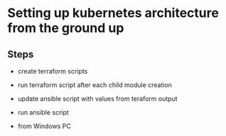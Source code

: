 # Setting up kubernetes architecture from the ground up

## Steps
- create terraform scripts
- run terraform script after each child module creation
- update ansible script with values from teraform output
- run ansible script

- from Windows PC